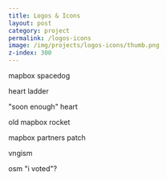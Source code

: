```yaml
---
title: Logos & Icons
layout: post
category: project
permalink: /logos-icons
image: /img/projects/logos-icons/thumb.png
z-index: 300
---
```


mapbox spacedog

heart ladder

"soon enough" heart

old mapbox rocket

mapbox partners patch

vngism

osm "i voted"?